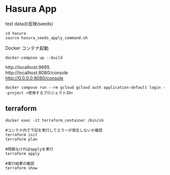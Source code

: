# Hasura App

test dataの反映(seeds)
```
cd hasura
source hasura_seeds_apply_command.sh
```

Docker コンテナ起動
```
docker-compose up --build
```

http://localhost:9695   
http://localhost:8080/console  
http://0.0.0.0:8080/console  


```
docker compose run --rm gcloud gcloud auth application-default login --project <使用するプロジェクトID>
```


## terraform
```
docker exec -it terraform_container /bin/sh

#コンテナ内で下記を実行してエラーが発生しないか確認
terraform init
terraform plan

#問題なければapplyを実行
terraform apply

#実行結果の確認
terraform show
```
